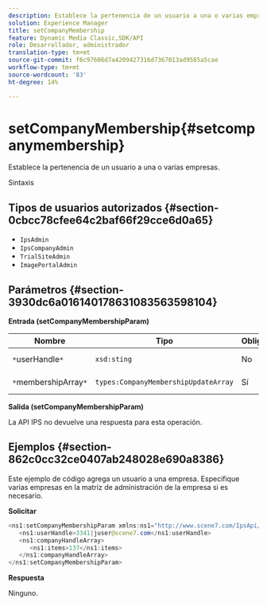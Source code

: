 ```yaml
---
description: Establece la pertenencia de un usuario a una o varias empresas.
solution: Experience Manager
title: setCompanyMembership
feature: Dynamic Media Classic,SDK/API
role: Desarrollador, administrador
translation-type: tm+mt
source-git-commit: f6c97606d7a4209427316d7367013ad9585a5cae
workflow-type: tm+mt
source-wordcount: '83'
ht-degree: 14%

---
```



# setCompanyMembership{#setcompanymembership}

Establece la pertenencia de un usuario a una o varias empresas.

Sintaxis

## Tipos de usuarios autorizados {#section-0cbcc78cfee64c2baf66f29cce6d0a65}

* `IpsAdmin`
* `IpsCompanyAdmin`
* `TrialSiteAdmin`
* `ImagePortalAdmin`

## Parámetros {#section-3930dc6a016140178631083563598104}

**Entrada (setCompanyMembershipParam)**

| Nombre | Tipo | Obligatorio | Descripción |
|---|---|---|---|
| `*`userHandle`*` | `xsd:sting` | No | Control de usuario. |
| `*`membershipArray`*` | `types:CompanyMembershipUpdateArray` | Sí | Matriz de empresas. |

**Salida (setCompanyMembershipParam)**

La API IPS no devuelve una respuesta para esta operación.

## Ejemplos {#section-862c0cc32ce0407ab248028e690a8386}

Este ejemplo de código agrega un usuario a una empresa. Especifique varias empresas en la matriz de administración de la empresa si es necesario.

**Solicitar**

```java
<ns1:setCompanyMembershipParam xmlns:ns1="http://www.scene7.com/IpsApi/xsd">
   <ns1:userHandle>3341|juser@scene7.com</ns1:userHandle>
   <ns1:companyHandleArray>
      <ns1:items>137</ns1:items>
   </ns1:companyHandleArray>
</ns1:setCompanyMembershipParam>
```

**Respuesta**

Ninguno.
